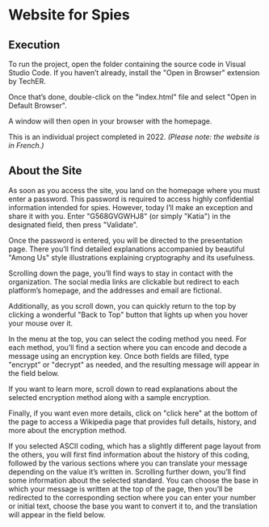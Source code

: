# Website for Spies

## Execution

To run the project, open the folder containing the source code in Visual Studio Code. If you haven’t already, install the "Open in Browser" extension by TechER.

Once that’s done, double-click on the "index.html" file and select "Open in Default Browser".

A window will then open in your browser with the homepage.

This is an individual project completed in 2022. *(Please note: the website is in French.)*

## About the Site

As soon as you access the site, you land on the homepage where you must enter a password. This password is required to access highly confidential information intended for spies. However, today I’ll make an exception and share it with you. Enter "G568GVGWHJ8" (or simply "Katia") in the designated field, then press "Validate".

Once the password is entered, you will be directed to the presentation page. There you’ll find detailed explanations accompanied by beautiful "Among Us" style illustrations explaining cryptography and its usefulness.

Scrolling down the page, you’ll find ways to stay in contact with the organization. The social media links are clickable but redirect to each platform’s homepage, and the addresses and email are fictional.

Additionally, as you scroll down, you can quickly return to the top by clicking a wonderful "Back to Top" button that lights up when you hover your mouse over it.

In the menu at the top, you can select the coding method you need. For each method, you’ll find a section where you can encode and decode a message using an encryption key. Once both fields are filled, type "encrypt" or "decrypt" as needed, and the resulting message will appear in the field below.

If you want to learn more, scroll down to read explanations about the selected encryption method along with a sample encryption.

Finally, if you want even more details, click on "click here" at the bottom of the page to access a Wikipedia page that provides full details, history, and more about the encryption method.

If you selected ASCII coding, which has a slightly different page layout from the others, you will first find information about the history of this coding, followed by the various sections where you can translate your message depending on the value it’s written in. Scrolling further down, you’ll find some information about the selected standard. You can choose the base in which your message is written at the top of the page, then you’ll be redirected to the corresponding section where you can enter your number or initial text, choose the base you want to convert it to, and the translation will appear in the field below.
